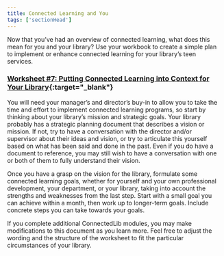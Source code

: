 ```yaml
---
title: Connected Learning and You
tags: ['sectionHead']
---
```

 
Now that you’ve had an overview of connected learning, what does this mean for you and your library? Use your workbook to create a simple plan to implement or enhance connected learning for your library’s teen services. 


<div class="activity callout" markdown="1">

### [Worksheet #7: Putting Connected Learning into Context for Your Library](https://docs.google.com/document/d/1X5MxpToji6SQEN3-6uzvvkfjpQFvUhTbZB1cPTM6FwA/edit#heading=h.mybzfps64awf){:target="_blank"}

You will need your manager’s and director’s buy-in to allow you to take the time and effort to implement connected learning programs, so start by thinking about your library’s mission and strategic goals. Your library probably has a strategic planning document that describes a vision or mission. If not, try to have a conversation with the director and/or supervisor about their ideas and vision, or try to articulate this yourself based on what has been said and done in the past. Even if you do have a document to reference, you may still wish to have a conversation with one or both of them to fully understand their vision.

Once you have a grasp on the vision for the library, formulate some connected learning goals, whether for yourself and your own professional development, your department, or your library, taking into account the strengths and weaknesses from the last step. Start with a small goal you can achieve within a month, then work up to longer-term goals. Include concrete steps you can take towards your goals.


If you complete additional ConnectedLib modules, you may make modifications to this document as you learn more. Feel free to adjust the wording and the structure of the worksheet to fit the particular circumstances of your library.

</div>



<!-- Note: the term “youth services” and “youth services department” are used throughout this section. Your department may have a different name, or your library may have no youth services department at all, and you are simply “the one who works with kids.” Whatever the situation, feel free to adjust the wording and the structure of the worksheet to fit your particular circumstances. -->